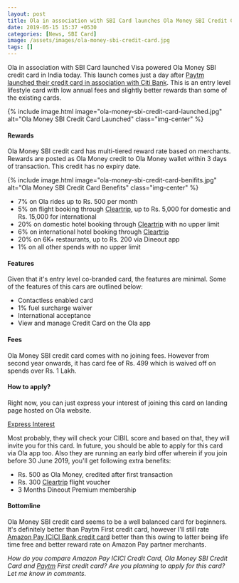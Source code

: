 ```yaml
---
layout: post
title: Ola in association with SBI Card launches Ola Money SBI Credit Card
date: 2019-05-15 15:37 +0530
categories: [News, SBI Card]
image: /assets/images/ola-money-sbi-credit-card.jpg
tags: []
---
```


Ola in association with SBI Card launched Visa powered Ola Money SBI credit card in India today. This launch comes just a day after [Paytm launched their credit card in association with Citi Bank](/paytm-launches-paytm-first-credit-card-in-india/). This is an entry level lifestyle card with low annual fees and slightly better rewards than some of the existing cards.

{% include image.html image="ola-money-sbi-credit-card-launched.jpg" alt="Ola Money SBI Credit Card Launched" class="img-center" %}

#### Rewards

Ola Money SBI credit card has multi-tiered reward rate based on merchants. Rewards are posted as Ola Money credit to Ola Money wallet within 3 days of transaction. This credit has no expiry date.

{% include image.html image="ola-money-sbi-credit-card-benifits.jpg" alt="Ola Money SBI Credit Card Benefits" class="img-center" %}

- 7% on Ola rides up to Rs. 500 per month
- 5% on flight booking through [Cleartrip](https://l.cardinfo.in/cleartrip), up to Rs. 5,000 for domestic and Rs. 15,000 for international
- 20% on domestic hotel booking through [Cleartrip](https://l.cardinfo.in/cleartrip) with no upper limit
- 6% on international hotel booking through [Cleartrip](https://l.cardinfo.in/cleartrip)
- 20% on 6K+ restaurants, up to Rs. 200 via Dineout app
- 1% on all other spends with no upper limit

#### Features

Given that it's entry level co-branded card, the features are minimal. Some of the features of this cars are outlined below:

- Contactless enabled card
- 1% fuel surcharge waiver
- International acceptance
- View and manage Credit Card on the Ola app

#### Fees

Ola Money SBI credit card comes with no joining fees. However from second year onwards, it has card fee of Rs. 499 which is waived off on spends over Rs. 1 Lakh.

#### How to apply?

Right now, you can just express your interest of joining this card on landing page hosted on Ola website.

<a href="https://om.olacabs.com/credit-app/cc-express-interest" target="_blank" class="btn btn-lg btn-danger btn-block post-element mt-2" rel="noopener"><i class="ci-pen"></i> Express Interest</a>

Most probably, they will check your CIBIL score and based on that, they will invite you for this card. In future, you should be able to apply for this card via Ola app too. Also they are running an early bird offer wherein if you join before 30 June 2019, you'll get following extra benefits:

- Rs. 500 as Ola Money, credited after first transaction
- Rs. 300 [Cleartrip](https://l.cardinfo.in/cleartrip) flight voucher
- 3 Months Dineout Premium membership

#### Bottomline

Ola Money SBI credit card seems to be a well balanced card for beginners. It's definitely better than Paytm First credit card, however I'll still rate [Amazon Pay ICICI Bank credit card](/amazon-pay-icici-bank-credit-card-review/) better than this owing to latter being life time free and better reward rate on Amazon Pay partner merchants.

_How do you compare Amazon Pay ICICI Credit Card, Ola Money SBI Credit Card and [Paytm](https://l.cardinfo.in/paytm) First credit card? Are you planning to apply for this card? Let me know in comments._
